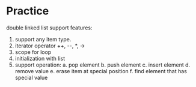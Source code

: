 # Practice

double linked list support features:
  1. support any item type.
  2. iterator operator ++, --, *, ->
  3. scope for loop
  4. initialization with list
  5. support operation:
    a. pop element
    b. push element
    c. insert element
    d. remove value
    e. erase item at special position
    f. find element that has special value
